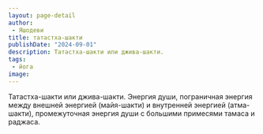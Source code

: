 ```yaml
---
layout: page-detail
author:
 - Яшодеви
title: татастха-шакти
publishDate: "2024-09-01"
description: Татастха-шакти или джива-шакти.
tags:
 - йога
image: 
---
```


Татастха-шакти или джива-шакти.
Энергия души, пограничная энергия между внешней энергией (майя-шакти) и внутренней энергией (атма-шакти), промежуточная энергия души с большими примесями тамаса и раджаса.

